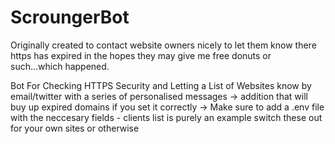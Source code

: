 # ScroungerBot

Originally created to contact website owners nicely to let them know there https has expired in the hopes they may give me free donuts or such...which happened.

Bot For Checking HTTPS Security and Letting a List of Websites know by email/twitter with a series of personalised messages -> addition that will buy up expired domains if you set it correctly -> Make sure to add a .env file with the neccesary fields - clients list is purely an example switch these out for your own sites or otherwise
